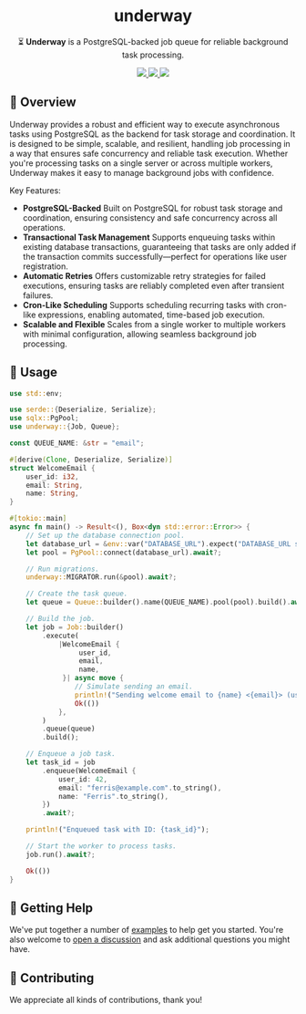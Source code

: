 <h1 align="center">
    underway
</h1>

<p align="center">
    ⏳ <strong>Underway</strong> is a PostgreSQL-backed job queue for reliable background task processing.
</p>

<div align="center">
    <a href="https://crates.io/crates/underway">
        <img src="https://img.shields.io/crates/v/underway.svg" />
    </a>
    <a href="https://docs.rs/underway">
        <img src="https://docs.rs/underway/badge.svg" />
    </a>
    <a href="https://github.com/maxcountryman/underway/actions/workflows/rust.yml">
        <img src="https://github.com/maxcountryman/underway/actions/workflows/rust.yml/badge.svg" />
    </a>
</div>

## 🎨 Overview

Underway provides a robust and efficient way to execute asynchronous tasks using PostgreSQL as the backend for task storage and coordination. It is designed to be simple, scalable, and resilient, handling job processing in a way that ensures safe concurrency and reliable task execution. Whether you're processing tasks on a single server or across multiple workers, Underway makes it easy to manage background jobs with confidence.

Key Features:

- **PostgreSQL-Backed** Built on PostgreSQL for robust task storage and
  coordination, ensuring consistency and safe concurrency across all
  operations.
- **Transactional Task Management** Supports enqueuing tasks within existing
  database transactions, guaranteeing that tasks are only added if the
  transaction commits successfully—perfect for operations like user
  registration.
- **Automatic Retries** Offers customizable retry strategies for failed
  executions, ensuring tasks are reliably completed even after transient
  failures.
- **Cron-Like Scheduling** Supports scheduling recurring tasks with
  cron-like expressions, enabling automated, time-based job execution.
- **Scalable and Flexible** Scales from a single worker to multiple workers
  with minimal configuration, allowing seamless background job processing.

## 🤸 Usage

```rust
use std::env;

use serde::{Deserialize, Serialize};
use sqlx::PgPool;
use underway::{Job, Queue};

const QUEUE_NAME: &str = "email";

#[derive(Clone, Deserialize, Serialize)]
struct WelcomeEmail {
    user_id: i32,
    email: String,
    name: String,
}

#[tokio::main]
async fn main() -> Result<(), Box<dyn std::error::Error>> {
    // Set up the database connection pool.
    let database_url = &env::var("DATABASE_URL").expect("DATABASE_URL should be set");
    let pool = PgPool::connect(database_url).await?;

    // Run migrations.
    underway::MIGRATOR.run(&pool).await?;

    // Create the task queue.
    let queue = Queue::builder().name(QUEUE_NAME).pool(pool).build().await?;

    // Build the job.
    let job = Job::builder()
        .execute(
            |WelcomeEmail {
                 user_id,
                 email,
                 name,
             }| async move {
                // Simulate sending an email.
                println!("Sending welcome email to {name} <{email}> (user_id: {user_id})");
                Ok(())
            },
        )
        .queue(queue)
        .build();

    // Enqueue a job task.
    let task_id = job
        .enqueue(WelcomeEmail {
            user_id: 42,
            email: "ferris@example.com".to_string(),
            name: "Ferris".to_string(),
        })
        .await?;

    println!("Enqueued task with ID: {task_id}");

    // Start the worker to process tasks.
    job.run().await?;

    Ok(())
}
```

## 🛟 Getting Help

We've put together a number of [examples][examples] to help get you started. You're also welcome to [open a discussion](https://github.com/maxcountryman/underway/discussions/new?category=q-a) and ask additional questions you might have.

## 👯 Contributing

We appreciate all kinds of contributions, thank you!

[examples]: https://github.com/maxcountryman/underway/tree/main/examples
[docs]: https://docs.rs/underway
